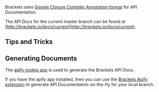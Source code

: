 Brackets uses [Google Closure Compiler Annotation format](https://developers.google.com/closure/compiler/docs/js-for-compiler) for API Documentation.

The API Docs for the current master branch can be found at [http://brackets.io/docs/current](http://brackets.io/docs/current).

## Tips and Tricks

## Generating Documents

The [apify nodejs app](http://github.com/jbalsas/apify) is used to generate the Brackets API Docs.

If you have the apify app installed, then you can use the [Brackets Apify extension](http://github.com/jbalsas/brackets-apify) to generate API Documentation on-the-fly for your local branch.

